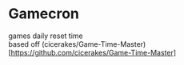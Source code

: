 # Gamecron

games daily reset time  
based off (cicerakes/Game-Time-Master)[https://github.com/cicerakes/Game-Time-Master]